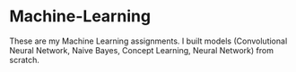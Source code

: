 # Machine-Learning
These are my Machine Learning assignments. I built models (Convolutional Neural Network, Naive Bayes, Concept Learning, Neural Network) from scratch.
